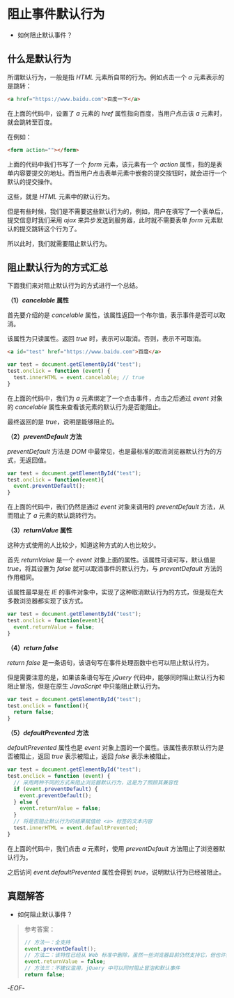 # 阻止事件默认行为

- 如何阻止默认事件？

## 什么是默认行为

所谓默认行为，一般是指 *HTML* 元素所自带的行为。例如点击一个 *a* 元素表示的是跳转：

```html
<a href="https://www.baidu.com">百度一下</a>
```

在上面的代码中，设置了 *a* 元素的 *href* 属性指向百度，当用户点击该 *a* 元素时，就会跳转至百度。

在例如：

```html
<form action=""></form>
```

上面的代码中我们书写了一个 *form* 元素，该元素有一个 *action* 属性，指的是表单内容要提交的地址。而当用户点击表单元素中嵌套的提交按钮时，就会进行一个默认的提交操作。

这些，就是 *HTML* 元素中的默认行为。

但是有些时候，我们是不需要这些默认行为的，例如，用户在填写了一个表单后，提交信息时我们采用 *ajax* 来异步发送到服务器，此时就不需要表单 *form* 元素默认的提交跳转这个行为了。

所以此时，我们就需要阻止默认行为。

## 阻止默认行为的方式汇总

下面我们来对阻止默认行为的方式进行一个总结。

**（1）*cancelable* 属性**

首先要介绍的是 *cancelable* 属性，该属性返回一个布尔值，表示事件是否可以取消。

该属性为只读属性。返回 *true* 时，表示可以取消。否则，表示不可取消。

```html
<a id="test" href="https://www.baidu.com">百度</a>
```

```js
var test = document.getElementById("test");
test.onclick = function (event) {
  test.innerHTML = event.cancelable; // true
}
```

在上面的代码中，我们为 *a* 元素绑定了一个点击事件，点击之后通过 *event* 对象的 *cancelable* 属性来查看该元素的默认行为是否能阻止。

最终返回的是 *true*，说明是能够阻止的。

**（2）*preventDefault* 方法**

*preventDefault* 方法是 *DOM* 中最常见，也是最标准的取消浏览器默认行为的方式，无返回值。

```js
var test = document.getElementById("test");
test.onclick = function(event){
  event.preventDefault();
}
```

在上面的代码中，我们仍然是通过 *event* 对象来调用的 *preventDefault* 方法，从而阻止了 *a* 元素的默认跳转行为。

**（3）*returnValue* 属性**

这种方式使用的人比较少，知道这种方式的人也比较少。

首先 *returnValue* 是一个 *event* 对象上面的属性。该属性可读可写，默认值是 *true*，将其设置为 *false* 就可以取消事件的默认行为，与 *preventDefault* 方法的作用相同。

该属性最早是在 *IE* 的事件对象中，实现了这种取消默认行为的方式，但是现在大多数浏览器都实现了该方式。

```js
var test = document.getElementById("test");
test.onclick = function(event){
  event.returnValue = false;
}
```

**（4）*return false***

*return false* 是一条语句，该语句写在事件处理函数中也可以阻止默认行为。

但是需要注意的是，如果该条语句写在 *jQuery* 代码中，能够同时阻止默认行为和阻止冒泡，但是在原生 *JavaScript* 中只能阻止默认行为。

```js
var test = document.getElementById("test");
test.onclick = function(){
  return false;
}
```

**（5）*defaultPrevented* 方法**

*defaultPrevented* 属性也是 *event* 对象上面的一个属性。该属性表示默认行为是否被阻止，返回 *true* 表示被阻止，返回 *false* 表示未被阻止。

```js
var test = document.getElementById("test");
test.onclick = function (event) {
  // 采用两种不同的方式来阻止浏览器默认行为，这是为了照顾其兼容性
  if (event.preventDefault) {
    event.preventDefault();
  } else {
    event.returnValue = false;
  }
  // 将是否阻止默认行为的结果赋值给 <a> 标签的文本内容
  test.innerHTML = event.defaultPrevented;
}
```

在上面的代码中，我们点击 *a* 元素时，使用 *preventDefault* 方法阻止了浏览器默认行为。

之后访问 *event.defaultPrevented* 属性会得到 *true*，说明默认行为已经被阻止。

## 真题解答

- 如何阻止默认事件？

> 参考答案：
>
> ```js
> // 方法一：全支持
> event.preventDefault();
> // 方法二：该特性已经从 Web 标准中删除，虽然一些浏览器目前仍然支持它，但也许会在未来的某个时间停止支持，请尽量不要使用该特性。
> event.returnValue = false;
> // 方法三：不建议滥用，jQuery 中可以同时阻止冒泡和默认事件
> return false;
> ```

-*EOF*-